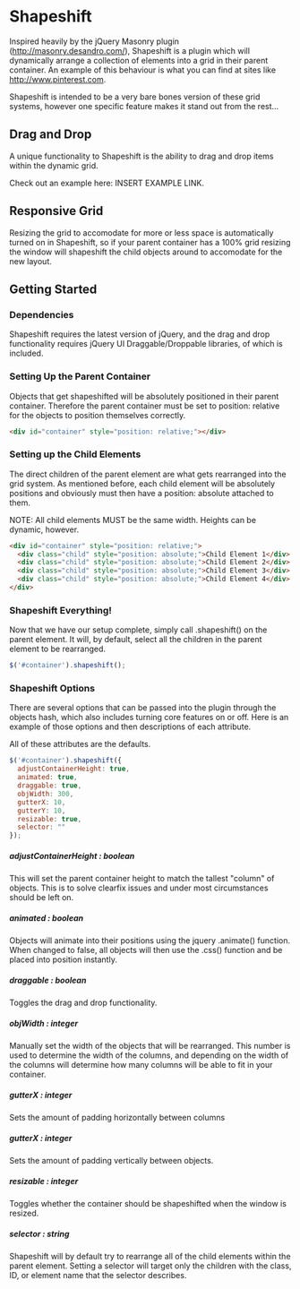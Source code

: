 Shapeshift
==========

Inspired heavily by the jQuery Masonry plugin (http://masonry.desandro.com/), Shapeshift is a plugin which will dynamically arrange a collection of elements into a grid in their parent container. An example of this behaviour is what you can find at sites like http://www.pinterest.com.

Shapeshift is intended to be a very bare bones version of these grid systems, however one specific feature makes it stand out from the rest...

## Drag and Drop

A unique functionality to Shapeshift is the ability to drag and drop items within the dynamic grid.

Check out an example here: INSERT EXAMPLE LINK.

## Responsive Grid

Resizing the grid to accomodate for more or less space is automatically turned on in Shapeshift, so if your parent container has a 100% grid resizing the window will shapeshift the child objects around to accomodate for the new layout.

## Getting Started

### Dependencies

Shapeshift requires the latest version of jQuery, and the drag and drop functionality requires jQuery UI Draggable/Droppable libraries, of which is included.

### Setting Up the Parent Container

Objects that get shapeshifted will be absolutely positioned in their parent container. Therefore the parent container must be set to position: relative for the objects to position themselves correctly.

```html
<div id="container" style="position: relative;"></div>
```

### Setting up the Child Elements

The direct children of the parent element are what gets rearranged into the grid system. As mentioned before, each child element will be absolutely positions and obviously must then have a position: absolute attached to them.

NOTE: All child elements MUST be the same width. Heights can be dynamic, however.

```html
<div id="container" style="position: relative;">
  <div class="child" style="position: absolute;">Child Element 1</div>
  <div class="child" style="position: absolute;">Child Element 2</div>
  <div class="child" style="position: absolute;">Child Element 3</div>
  <div class="child" style="position: absolute;">Child Element 4</div>
</div>
```

### Shapeshift Everything!

Now that we have our setup complete, simply call .shapeshift() on the parent element. It will, by default, select all the children in the parent element to be rearranged.

```javascript
$('#container').shapeshift();
```

### Shapeshift Options

There are several options that can be passed into the plugin through the objects hash, which also includes turning core features on or off. Here is an example of those options and then descriptions of each attribute.

All of these attributes are the defaults.

```javascript
$('#container').shapeshift({
  adjustContainerHeight: true,
  animated: true,
  draggable: true,
  objWidth: 300,
  gutterX: 10,
  gutterY: 10,
  resizable: true,
  selector: ""
});
```
##### adjustContainerHeight : boolean

This will set the parent container height to match the tallest "column" of objects. This is to solve clearfix issues and under most circumstances should be left on.

##### animated : boolean

Objects will animate into their positions using the jquery .animate() function. When changed to false, all objects will then use the .css() function and be placed into position instantly.

##### draggable : boolean

Toggles the drag and drop functionality.

##### objWidth : integer

Manually set the width of the objects that will be rearranged. This number is used to determine the width of the columns, and depending on the width of the columns will determine how many columns will be able to fit in your container.

##### gutterX : integer

Sets the amount of padding horizontally between columns

##### gutterX : integer

Sets the amount of padding vertically between objects.

##### resizable : integer

Toggles whether the container should be shapeshifted when the window is resized.

##### selector : string

Shapeshift will by default try to rearrange all of the child elements within the parent element. Setting a selector will target only the children with the class, ID, or element name that the selector describes.